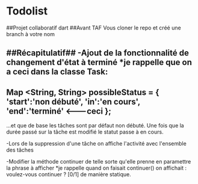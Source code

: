 # Todolist
##Projet collaboratif dart
##Avant TAF
Vous cloner le repo et créé une branch à votre nom

##Récapitulatif##
-Ajout de la fonctionnalité de changement d'état à terminé
    *je rappelle que on a ceci dans la classe Task:
-------------------------------------------
Map <String, String> possibleStatus = {
    'start':'non débuté', 
    'in':'en cours', 
    'end':'terminé'      <---ceci
    };
-------------------------------------------

   ...et que de base les tâches sont par défaut non débuté. Une fois que la durée passé sur la tâche est modifié le statut passe à en cours.

-Lors de la suppression d'une tâche on affiche l'activité avec l'ensemble des tâches

-Modifier la méthode continuer de telle sorte qu'elle prenne en  paramettre la phrase à afficher
    *je rappelle quand on faisait continuer() on affichait : voulez-vous continuer ? [0/1] de manière statique.
